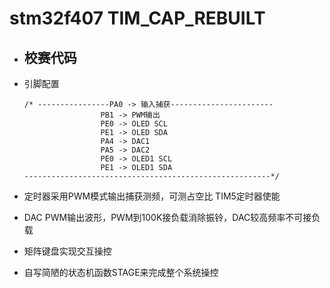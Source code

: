 # **stm32f407 TIM_CAP_REBUILT**

- ## 校赛代码

- 引脚配置

  ```
  /* ----------------PA0 -> 输入捕获-----------------------
  				   PB1 -> PWM输出
  				   PE0 -> OLED SCL
  				   PE1 -> OLED SDA
  				   PA4 -> DAC1
  				   PA5 -> DAC2
  				   PE0 -> OLED1 SCL
  				   PE1 -> OLED1 SDA
  -------------------------------------------------------*/
  ```

- 定时器采用PWM模式输出捕获测频，可测占空比 TIM5定时器使能

- DAC PWM输出波形，PWM到100K接负载消除振铃，DAC较高频率不可接负载

- 矩阵键盘实现交互操控

- 自写简陋的状态机函数STAGE来完成整个系统操控

